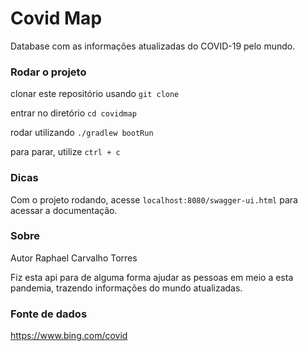 # Covid Map

Database com as informações atualizadas do COVID-19 pelo mundo.

### Rodar o projeto

clonar este repositório usando `git clone `

entrar no diretório `cd covidmap`

rodar utilizando `./gradlew bootRun`

para parar, utilize `ctrl + c`

### Dicas

Com o projeto rodando, acesse `localhost:8080/swagger-ui.html` para acessar a documentação.

### Sobre

Autor Raphael Carvalho Torres

Fiz esta api para de alguma forma ajudar as pessoas em meio a esta pandemia, trazendo informações do mundo atualizadas.

### Fonte de dados

https://www.bing.com/covid